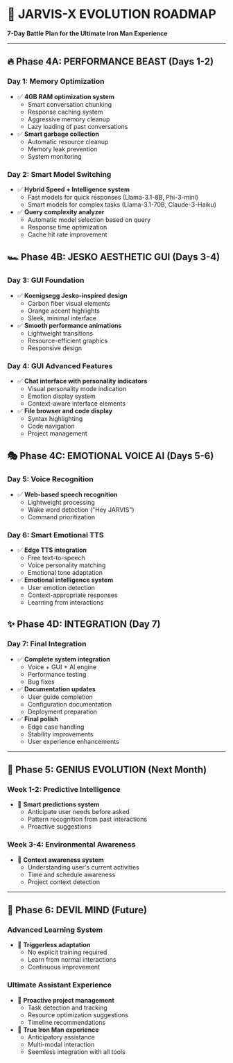 # 🚀 JARVIS-X EVOLUTION ROADMAP

**7-Day Battle Plan for the Ultimate Iron Man Experience**

---

## 🔥 Phase 4A: PERFORMANCE BEAST (Days 1-2)

### Day 1: Memory Optimization
- ✅ **4GB RAM optimization system**
  - Smart conversation chunking
  - Response caching system
  - Aggressive memory cleanup
  - Lazy loading of past conversations
- ✅ **Smart garbage collection**
  - Automatic resource cleanup
  - Memory leak prevention
  - System monitoring

### Day 2: Smart Model Switching
- ✅ **Hybrid Speed + Intelligence system**
  - Fast models for quick responses (Llama-3.1-8B, Phi-3-mini)
  - Smart models for complex tasks (Llama-3.1-70B, Claude-3-Haiku)
- ✅ **Query complexity analyzer**
  - Automatic model selection based on query
  - Response time optimization
  - Cache hit rate improvement

## 🏎️ Phase 4B: JESKO AESTHETIC GUI (Days 3-4)

### Day 3: GUI Foundation
- ✅ **Koenigsegg Jesko-inspired design**
  - Carbon fiber visual elements
  - Orange accent highlights
  - Sleek, minimal interface
- ✅ **Smooth performance animations**
  - Lightweight transitions
  - Resource-efficient graphics
  - Responsive design

### Day 4: GUI Advanced Features
- ✅ **Chat interface with personality indicators**
  - Visual personality mode indication
  - Emotion display system
  - Context-aware interface elements
- ✅ **File browser and code display**
  - Syntax highlighting
  - Code navigation
  - Project management

## 🎭 Phase 4C: EMOTIONAL VOICE AI (Days 5-6)

### Day 5: Voice Recognition
- ✅ **Web-based speech recognition**
  - Lightweight processing
  - Wake word detection ("Hey JARVIS")
  - Command prioritization

### Day 6: Smart Emotional TTS
- ✅ **Edge TTS integration**
  - Free text-to-speech
  - Voice personality matching
  - Emotional tone adaptation
- ✅ **Emotional intelligence system**
  - User emotion detection
  - Context-appropriate responses
  - Learning from interactions

## ✨ Phase 4D: INTEGRATION (Day 7)

### Day 7: Final Integration
- ✅ **Complete system integration**
  - Voice + GUI + AI engine
  - Performance testing
  - Bug fixes
- ✅ **Documentation updates**
  - User guide completion
  - Configuration documentation
  - Deployment preparation
- ✅ **Final polish**
  - Edge case handling
  - Stability improvements
  - User experience enhancements

---

## 🧠 Phase 5: GENIUS EVOLUTION (Next Month)

### Week 1-2: Predictive Intelligence
- 🎯 **Smart predictions system**
  - Anticipate user needs before asked
  - Pattern recognition from past interactions
  - Proactive suggestions

### Week 3-4: Environmental Awareness
- 🎯 **Context awareness system**
  - Understanding user's current activities
  - Time and schedule awareness
  - Project context detection

---

## 🚀 Phase 6: DEVIL MIND (Future)

### Advanced Learning System
- 🔮 **Triggerless adaptation**
  - No explicit training required
  - Learn from normal interactions
  - Continuous improvement

### Ultimate Assistant Experience
- 🔮 **Proactive project management**
  - Task detection and tracking
  - Resource optimization suggestions
  - Timeline recommendations
- 🔮 **True Iron Man experience**
  - Anticipatory assistance
  - Multi-modal interaction
  - Seemless integration with all tools

